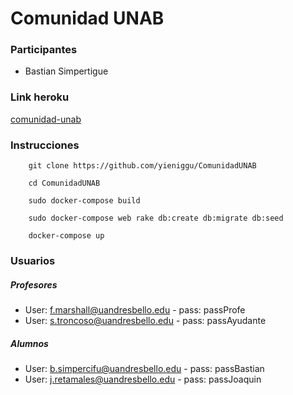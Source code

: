 # Comunidad UNAB

### Participantes
+ Bastian Simpertigue

### Link heroku
[comunidad-unab](https://comunidad-unab.herokuapp.com/)

### Instrucciones

```
    git clone https://github.com/yieniggu/ComunidadUNAB

    cd ComunidadUNAB

    sudo docker-compose build

    sudo docker-compose web rake db:create db:migrate db:seed

    docker-compose up
```

### Usuarios

##### Profesores
+ User: f.marshall@uandresbello.edu - pass: passProfe 
+ User: s.troncoso@uandresbello.edu - pass: passAyudante

##### Alumnos
+ User: b.simpercifu@uandresbello.edu - pass: passBastian
+ User: j.retamales@uandresbello.edu - pass: passJoaquin